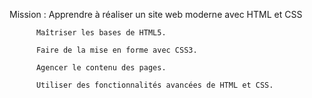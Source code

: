 Mission : Apprendre à réaliser un site web moderne avec HTML et CSS

          Maîtriser les bases de HTML5.

          Faire de la mise en forme avec CSS3.

          Agencer le contenu des pages. 

          Utiliser des fonctionnalités avancées de HTML et CSS.

